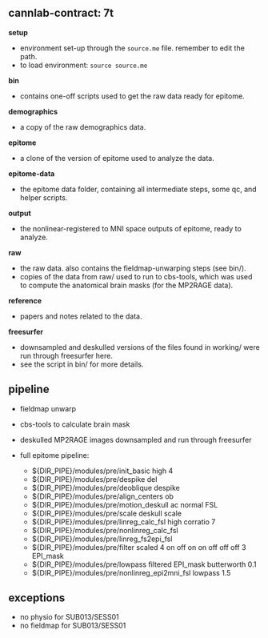 cannlab-contract: 7t
--------------------

**setup**

+ environment set-up through the `source.me` file. remember to edit the path.
+ to load environment: `source source.me`

**bin**

+ contains one-off scripts used to get the raw data ready for epitome.

**demographics**

+ a copy of the raw demographics data.

**epitome**

+ a clone of the version of epitome used to analyze the data.

**epitome-data**

+ the epitome data folder, containing all intermediate steps, some qc, and helper scripts.

**output**

+ the nonlinear-registered to MNI space outputs of epitome, ready to analyze.

**raw**

+ the raw data. also contains the fieldmap-unwarping steps (see bin/).
+ copies of the data from raw/ used to run to cbs-tools, which was used to compute the anatomical brain masks (for the MP2RAGE data).

**reference**

+ papers and notes related to the data.

**freesurfer**

+ downsampled and deskulled versions of the files found in working/ were run through freesurfer here.
+ see the script in bin/ for more details.

pipeline
--------
+ fieldmap unwarp
+ cbs-tools to calculate brain mask
+ deskulled MP2RAGE images downsampled and run through freesurfer
+ full epitome pipeline:

    + ${DIR_PIPE}/modules/pre/init_basic high 4
    + ${DIR_PIPE}/modules/pre/despike del
    + ${DIR_PIPE}/modules/pre/deoblique despike
    + ${DIR_PIPE}/modules/pre/align_centers ob
    + ${DIR_PIPE}/modules/pre/motion_deskull ac normal FSL
    + ${DIR_PIPE}/modules/pre/scale deskull scale
    + ${DIR_PIPE}/modules/pre/linreg_calc_fsl high corratio 7
    + ${DIR_PIPE}/modules/pre/nonlinreg_calc_fsl
    + ${DIR_PIPE}/modules/pre/linreg_fs2epi_fsl
    + ${DIR_PIPE}/modules/pre/filter scaled 4 on off on on off off off 3 EPI_mask
    + ${DIR_PIPE}/modules/pre/lowpass filtered EPI_mask butterworth 0.1
    + ${DIR_PIPE}/modules/pre/nonlinreg_epi2mni_fsl lowpass 1.5

exceptions
----------

+ no physio for SUB013/SESS01
+ no fieldmap for SUB013/SESS01

